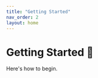 ```yaml
---
title: "Getting Started"
nav_order: 2
layout: home
---
```

# Getting Started 🚀
Here's how to begin.
